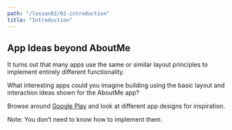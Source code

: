 ```yaml
---
path: "/lesson02/02-introduction"
title: "Introduction"
---
```

<youtube id="__7ucAAKMqk"></youtube>

<h2>App Ideas beyond AboutMe</h2>

<p>It turns out that many apps use the same or similar layout principles to implement entirely different functionality. </p>
<p>What interesting apps could you imagine building using the basic layout and interaction ideas shown for the AboutMe app?</p>
<p>Browse around <a target="_blank" href="https://play.google.com/store/apps">Google Play</a> and look at different app designs for inspiration.</p>
<p>Note: You don’t need to know how to implement them. </p>
